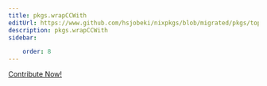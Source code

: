 ```yaml
---
title: pkgs.wrapCCWith
editUrl: https://www.github.com/hsjobeki/nixpkgs/blob/migrated/pkgs/top-level/all-packages.nix#L17597C5
description: pkgs.wrapCCWith
sidebar:

    order: 8
---
```


<a href="https://www.github.com/hsjobeki/nixpkgs/blob/migrated/pkgs/top-level/all-packages.nix#L17597C5">Contribute Now!</a>



